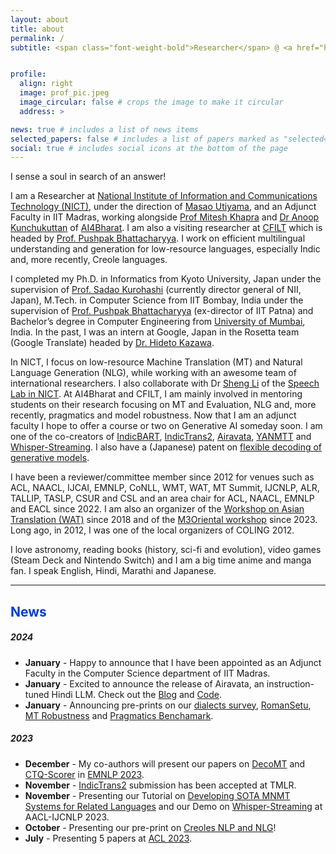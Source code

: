 ```yaml
---
layout: about
title: about
permalink: /
subtitle: <span class="font-weight-bold">Researcher</span> @ <a href="https://astrec.nict.go.jp/en/" target="_blank">NICT, Japan</a> • <span class="font-weight-bold">Adjunct Faculty</span> @ <a href="https://ai4bharat.org/" target="_blank">IIT Madras (AI4Bharat)</a>


profile:
  align: right
  image: prof_pic.jpeg
  image_circular: false # crops the image to make it circular
  address: >

news: true # includes a list of news items
selected_papers: false # includes a list of papers marked as "selected={true}"
social: true # includes social icons at the bottom of the page
---
```


I sense a soul in search of an answer!  

I am a Researcher at [National Institute of Information and Communications Technology (NICT)](https://astrec.nict.go.jp/en/), under the direction of [Masao Utiyama](https://att-astrec.nict.go.jp/member/mutiyama/index.html), and an Adjunct Faculty in IIT Madras, working alongside [Prof Mitesh Khapra](http://www.cse.iitm.ac.in/~miteshk/) and [Dr Anoop Kunchukuttan](http://anoopk.in/) of [AI4Bharat](https://ai4bharat.org/). I am also a visiting researcher at [CFILT](https://www.cfilt.iitb.ac.in/) which is headed by [Prof. Pushpak Bhattacharyya](https://www.cse.iitb.ac.in/~pb/). I work on efficient multilingual understanding and generation for low-resource languages, especially Indic and, more recently, Creole languages.

I completed my Ph.D. in Informatics from Kyoto University, Japan under the supervision of [Prof. Sadao Kurohashi](https://www.nii.ac.jp/en/faculty/director/) (currently director general of NII, Japan), M.Tech. in Computer Science from IIT Bombay, India under the supervision of [Prof. Pushpak Bhattacharyya](https://www.cse.iitb.ac.in/~pb/) (ex-director of IIT Patna) and Bachelor’s degree in Computer Engineering from [University of Mumbai](https://www.sfit.ac.in/), India. In the past, I was an intern at Google, Japan in the Rosetta team (Google Translate) headed by [Dr. Hideto Kazawa](https://research.google/people/hideto-kazawa/).

In NICT, I focus on low-resource Machine Translation (MT) and Natural Language Generation (NLG), while working with an awesome team of international researchers. I also collaborate with Dr [Sheng Li](https://halspeech.github.io/) of the [Speech Lab in NICT](https://ast-astrec.nict.go.jp/en/). At AI4Bharat and CFILT, I am mainly involved in mentoring students on their research focusing on MT and Evaluation, NLG and, more recently, pragmatics and model robustness. Now that I am an adjunct faculty I hope to offer a course or two on Generative AI someday soon. I am one of the co-creators of [IndicBART](https://github.com/AI4Bharat/indic-bart), [IndicTrans2](https://github.com/AI4Bharat/IndicTrans2), [Airavata](https://ai4bharat.github.io/airavata/), [YANMTT](https://github.com/prajdabre/yanmtt) and [Whisper-Streaming](https://github.com/ufal/whisper_streaming). I also have a (Japanese) patent on [flexible decoding of generative models](https://patents.google.com/patent/JP7297286B2/ja).

I have been a reviewer/committee member since 2012 for venues such as ACL, NAACL, IJCAI, EMNLP, CoNLL, WMT, WAT, MT Summit, IJCNLP, ALR, TALLIP, TASLP, CSUR and CSL and an area chair for ACL, NAACL, EMNLP and EACL since 2022. I am also an organizer of the [Workshop on Asian Translation (WAT)](https://lotus.kuee.kyoto-u.ac.jp/WAT/) since 2018 and of the [M3Oriental workshop](https://sites.google.com/view/m3oriental) since 2023. Long ago, in 2012, I was one of the local organizers of COLING 2012.

I love astronomy, reading books (history, sci-fi and evolution), video games (Steam Deck and Nintendo Switch) and I am a big time anime and manga fan. I speak English, Hindi, Marathi and Japanese.

<hr>

<h2 style="color:#003BDE; margin-bottom:0.5em">News</h2>

##### 2024
- **January** - Happy to announce that I have been appointed as an Adjunct Faculty in the Computer Science department of IIT Madras.
- **January** - Excited to announce the release of Airavata, an instruction-tuned Hindi LLM. Check out the [Blog](https://ai4bharat.github.io/airavata) and [Code](https://github.com/AI4Bharat/IndicInstruct).
- **January** - Announcing pre-prints on our [dialects survey](https://arxiv.org/abs/2401.05632), [RomanSetu](https://arxiv.org/abs/2401.14280), [MT Robustness](https://arxiv.org/abs/2401.12097) and [Pragmatics Benchamark](https://arxiv.org/abs/2401.07078).

##### 2023

- **December** - My co-authors will present our papers on [DecoMT](https://aclanthology.org/2023.emnlp-main.279/) and [CTQ-Scorer](https://aclanthology.org/2023.findings-emnlp.519/) in [EMNLP 2023](https://2023.emnlp.org/).
- **November** - [IndicTrans2](https://openreview.net/forum?id=vfT4YuzAYA) submission has been accepted at TMLR.
- **November** - Presenting our Tutorial on [Developing SOTA MNMT Systems for Related Languages](http://www.afnlp.org/conferences/ijcnlp2023/wp/program/accepted-tutorials/) and our Demo on [Whisper-Streaming](https://github.com/ufal/whisper_streaming) at AACL-IJCNLP 2023.
- **October** - Presenting our pre-print on [Creoles NLP and NLG](https://arxiv.org/abs/2310.19567)!
- **July** - Presenting 5 papers at [ACL 2023](https://2023.aclweb.org/).
